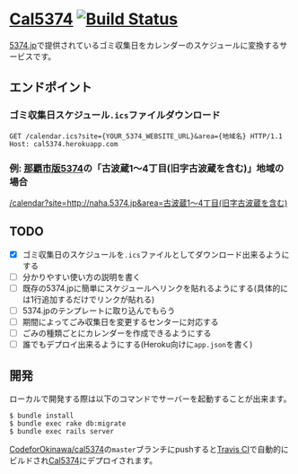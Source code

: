 # [Cal5374](http://cal5374.herokuapp.com/) [![Build Status](https://travis-ci.org/CodeforOkinawa/cal5374.svg?branch=master)](https://travis-ci.org/CodeforOkinawa/cal5374)

[5374.jp](http://5374.jp/)で提供されているゴミ収集日をカレンダーのスケジュールに変換するサービスです。

## エンドポイント

### ゴミ収集日スケジュール`.ics`ファイルダウンロード

```
GET /calendar.ics?site={YOUR_5374_WEBSITE_URL}&area={地域名} HTTP/1.1
Host: cal5374.herokuapp.com
```


### 例: [那覇市版5374](http://naha.5374.jp)の「古波蔵1〜4丁目(旧字古波蔵を含む)」地域の場合

[/calendar?site=http&#58;//naha.5374.jp&area=古波蔵1〜4丁目(旧字古波蔵を含む)](http://cal5374.herokuapp.com/calendar.ics?site=http%3A%2F%2Fnaha.5374.jp&area=%E5%8F%A4%E6%B3%A2%E8%94%B51%E3%80%9C4%E4%B8%81%E7%9B%AE%28%E6%97%A7%E5%AD%97%E5%8F%A4%E6%B3%A2%E8%94%B5%E3%82%92%E5%90%AB%E3%82%80%29)

## TODO

- [x] ゴミ収集日のスケジュールを`.ics`ファイルとしてダウンロード出来るようにする
- [ ] 分かりやすい使い方の説明を書く
- [ ] 既存の5374.jpに簡単にスケジュールへリンクを貼れるようにする(具体的には1行追加するだけでリンクが貼れる)
- [ ] 5374.jpのテンプレートに取り込んでもらう
- [ ] 期間によってごみ収集日を変更するセンターに対応する
- [ ] ごみの種類ごとにカレンダーを作成できるようにする
- [ ] 誰でもデプロイ出来るようにする(Heroku向けに`app.json`を書く)

## 開発
ローカルで開発する際は以下のコマンドでサーバーを起動することが出来ます。

``` console
$ bundle install
$ bundle exec rake db:migrate
$ bundle exec rails server
```

[CodeforOkinawa/cal5374](https://github.com/CodeforOkinawa/cal5374)の`master`ブランチにpushすると[Travis CI](https://travis-ci.org/CodeforOkinawa/cal5374)で自動的にビルドされ[Cal5374](http://cal5374.herokuapp.com/)にデプロイされます。
